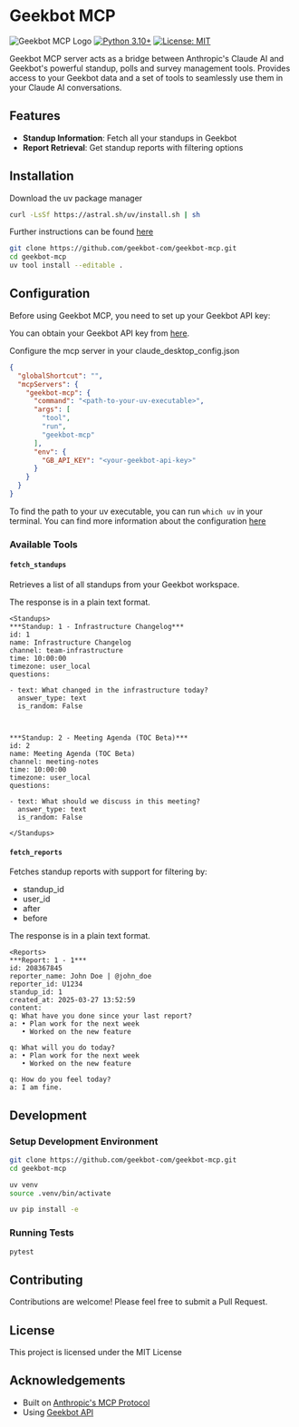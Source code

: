 # Geekbot MCP

![Geekbot MCP Logo](https://img.shields.io/badge/Geekbot-MCP-blue)
[![Python 3.10+](https://img.shields.io/badge/python-3.10+-blue.svg)](https://www.python.org/downloads/)
[![License: MIT](https://img.shields.io/badge/License-MIT-yellow.svg)](https://opensource.org/licenses/MIT)

Geekbot MCP server acts as a bridge between Anthropic's Claude AI and Geekbot's powerful standup, polls and survey management tools.
Provides access to your Geekbot data and a set of tools to seamlessly use them in your Claude AI conversations.

## Features

- **Standup Information**: Fetch all your standups in Geekbot
- **Report Retrieval**: Get standup reports with filtering options

## Installation

Download the uv package manager

```bash
curl -LsSf https://astral.sh/uv/install.sh | sh
```

Further instructions can be found [here](https://docs.astral.sh/uv/getting-started/installation/)


```bash
git clone https://github.com/geekbot-com/geekbot-mcp.git
cd geekbot-mcp
uv tool install --editable .
```

## Configuration

Before using Geekbot MCP, you need to set up your Geekbot API key:

You can obtain your Geekbot API key from [here](https://geekbot.com/dashboard/api-webhooks).

Configure the mcp server in your claude_desktop_config.json

```json
{
  "globalShortcut": "",
  "mcpServers": {
    "geekbot-mcp": {
      "command": "<path-to-your-uv-executable>",
      "args": [
        "tool",
        "run",
        "geekbot-mcp"
      ],
      "env": {
        "GB_API_KEY": "<your-geekbot-api-key>"
      }
    }
  }
}
```

To find the path to your uv executable, you can run `which uv` in your terminal.
You can find more information about the configuration [here](https://modelcontextprotocol.io/quickstart/)

### Available Tools

#### `fetch_standups`

Retrieves a list of all standups from your Geekbot workspace.

The response is in a plain text format.

```text
<Standups>
***Standup: 1 - Infrastructure Changelog***
id: 1
name: Infrastructure Changelog
channel: team-infrastructure
time: 10:00:00
timezone: user_local
questions:

- text: What changed in the infrastructure today?
  answer_type: text
  is_random: False



***Standup: 2 - Meeting Agenda (TOC Beta)***
id: 2
name: Meeting Agenda (TOC Beta)
channel: meeting-notes
time: 10:00:00
timezone: user_local
questions:

- text: What should we discuss in this meeting?
  answer_type: text
  is_random: False

</Standups>
```

#### `fetch_reports`

Fetches standup reports with support for filtering by:

- standup_id
- user_id
- after
- before

The response is in a plain text format.

```text
<Reports>
***Report: 1 - 1***
id: 208367845
reporter_name: John Doe | @john_doe
reporter_id: U1234
standup_id: 1
created_at: 2025-03-27 13:52:59
content:
q: What have you done since your last report?
a: • Plan work for the next week
   • Worked on the new feature

q: What will you do today?
a: • Plan work for the next week
   • Worked on the new feature

q: How do you feel today?
a: I am fine.
```

## Development

### Setup Development Environment

```bash
git clone https://github.com/geekbot-com/geekbot-mcp.git
cd geekbot-mcp

uv venv
source .venv/bin/activate

uv pip install -e
```

### Running Tests

```bash
pytest
```

## Contributing

Contributions are welcome! Please feel free to submit a Pull Request.

## License

This project is licensed under the MIT License

## Acknowledgements

- Built on [Anthropic's MCP Protocol](https://github.com/modelcontextprotocol)
- Using [Geekbot API](https://geekbot.com/developers/)
